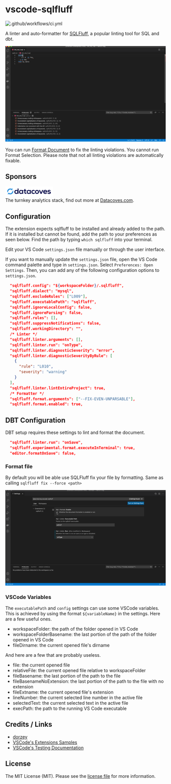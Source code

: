 # vscode-sqlfluff

![.github/workflows/ci.yml](https://github.com/dorzey/vscode-sqlfluff/workflows/.github/workflows/ci.yml/badge.svg)

A linter and auto-formatter for [SQLFluff](https://github.com/alanmcruickshank/sqlfluff), a popular linting tool for SQL and dbt.

![linter in action](./media/linter_in_action.gif)

You can run [Format Document](https://code.visualstudio.com/docs/editor/codebasics#_formatting) to fix the linting violations. You cannot run Format Selection. Please note that not all linting violations are automatically fixable.

## Sponsors

<img src="images/datacoves.png" alt="Datacoves" width="150"/><br>
The turnkey analytics stack, find out more at [Datacoves.com](https://datacoves.com/).

## Configuration

The extension expects sqlfluff to be installed and already added to the path. If it is installed but cannot be found, add the path to your preferences as seen below. Find the path by typing `which sqlfluff` into your terminal.

Edit your VS Code `settings.json` file manually or through the user interface.

If you want to manually update the `settings.json` file, open the VS Code command palette and type in `settings.json`. Select `Preferences: Open Settings`. Then, you can add any of the following configuration options to `settings.json`.

```json
  "sqlfluff.config": "${workspaceFolder}/.sqlfluff",
  "sqlfluff.dialect": "mysql",
  "sqlfluff.excludeRules": ["L009"],
  "sqlfluff.executablePath": "sqlfluff",
  "sqlfluff.ignoreLocalConfig": false,
  "sqlfluff.ignoreParsing": false,
  "sqlfluff.rules": [],
  "sqlfluff.suppressNotifications": false,
  "sqlfluff.workingDirectory": "",
  /* Linter */
  "sqlfluff.linter.arguments": [],
  "sqlfluff.linter.run": "onType",
  "sqlfluff.linter.diagnosticSeverity": "error",
  "sqlfluff.linter.diagnosticSeverityByRule": [
    {
      "rule": "L010",
      "severity": "warning"
    }
  ],
  "sqlfluff.linter.lintEntireProject": true,
  /* Formatter */
  "sqlfluff.format.arguments": ["--FIX-EVEN-UNPARSABLE"],
  "sqlfluff.format.enabled": true,

```

## DBT Configuration

DBT setup requires these settings to lint and format the document.

```json
  "sqlfluff.linter.run": "onSave",
  "sqlfluff.experimental.format.executeInTerminal": true,
  "editor.formatOnSave": false,
```

### Format file

By default you will be able use SQLFluff fix your file by formatting. Same as calling `sqlfluff fix --force <path>`

![plugin configuration](./media/format_config.gif)

### VSCode Variables

The `executablePath` and `config` settings can use some VSCode variables.
This is achieved by using the format `${variableName}` in the settings.
Here are a few useful ones.

- workspaceFolder: the path of the folder opened in VS Code
- workspaceFolderBasename: the last portion of the path of the folder opened in VS Code
- fileDirname: the current opened file's dirname

And here are a few that are probably useless.

- file: the current opened file
- relativeFile: the current opened file relative to workspaceFolder
- fileBasename: the last portion of the path to the file
- fileBasenameNoExtension: the last portion of the path to the file with no extension
- fileExtname: the current opened file's extension
- lineNumber: the current selected line number in the active file
- selectedText: the current selected text in the active file
- execPath: the path to the running VS Code executable

## Credits / Links

- [dorzey](https://github.com/sqlfluff/vscode-sqlfluff)
- [VSCode's Extensions Samples](https://github.com/microsoft/vscode-extension-samples/tree/main/test-provider-sample)
- [VSCode's Testing Documentation](https://code.visualstudio.com/api/extension-guides/testing)

## License

The MIT License (MIT). Please see the [license file](LICENSE.md) for more information.
